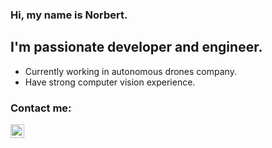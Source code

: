 ### Hi, my name is Norbert.

## I'm passionate developer and engineer.
- Currently working in autonomous drones company.
- Have strong computer vision experience.

### Contact me:
[<img align="left" alt="norbertozga | LinkedIn" width="22px" src="https://cdn.jsdelivr.net/npm/simple-icons@v3/icons/linkedin.svg" />][linkedin]

[linkedin]: https://linkedin.com/in/norbert-ozga